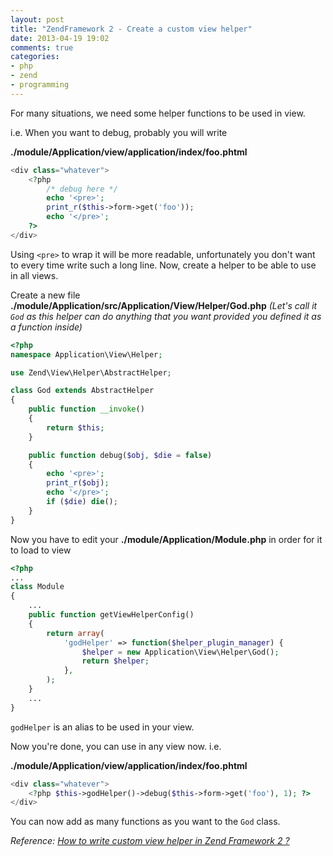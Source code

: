 ```yaml
---
layout: post
title: "ZendFramework 2 - Create a custom view helper"
date: 2013-04-19 19:02
comments: true
categories: 
- php
- zend
- programming
---
```


For many situations, we need some helper functions to be used in view.

i.e. When you want to debug, probably you will write

**./module/Application/view/application/index/foo.phtml**

```php
<div class="whatever">
    <?php
        /* debug here */
        echo '<pre>';
        print_r($this->form->get('foo'));
        echo '</pre>';
    ?>
</div>
```

Using `<pre>` to wrap it will be more readable, unfortunately you don't want to every time write such a long line. Now, create a helper to be able to use in all views.

Create a new file **./module/Application/src/Application/View/Helper/God.php** _(Let's call it `God` as this helper can do anything that you want provided you defined it as a function inside)_

```php
<?php
namespace Application\View\Helper;

use Zend\View\Helper\AbstractHelper;

class God extends AbstractHelper
{
    public function __invoke()
    {
        return $this;
    }

    public function debug($obj, $die = false)
    {
        echo '<pre>';
        print_r($obj);
        echo '</pre>';
        if ($die) die();
    }
}
```

Now you have to edit your **./module/Application/Module.php** in order for it to load to view

```php
<?php
...
class Module
{
    ...
    public function getViewHelperConfig()
    {
        return array(
            'godHelper' => function($helper_plugin_manager) {
                $helper = new Application\View\Helper\God();
                return $helper;
            },
        );
    }
    ...
}
```

`godHelper` is an alias to be used in your view.

Now you're done, you can use in any view now. i.e.

**./module/Application/view/application/index/foo.phtml**

```php
<div class="whatever">
    <?php $this->godHelper()->debug($this->form->get('foo'), 1); ?>
</div>
```

You can now add as many functions as you want to the `God` class.

_Reference: [How to write custom view helper in Zend Framework 2 ?](http://zf2dev.com/2013/03/19/how-to-write-custom-view-helper-in-zend-framework-2/)_
